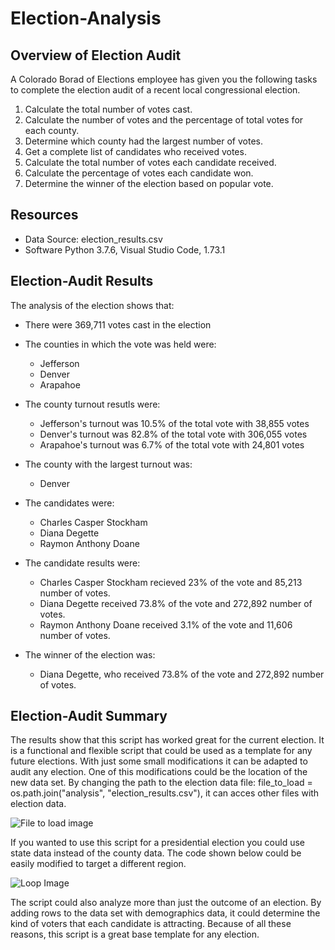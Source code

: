 # Election-Analysis

## Overview of Election Audit
A Colorado Borad of Elections employee has given you the following tasks to complete the election audit of a recent local congressional election.

1. Calculate the total number of votes cast.
2. Calculate the number of votes and the percentage of total votes for each county.
3. Determine which county had the largest number of votes.
4. Get a complete list of candidates who received votes.
3. Calculate the total number of votes each candidate received.
4. Calculate the percentage of votes each candidate won.
5. Determine the winner of the election based on popular vote.

## Resources
- Data Source: election_results.csv
- Software Python 3.7.6, Visual Studio Code, 1.73.1

## Election-Audit Results
The analysis of the election shows that:
- There were 369,711 votes cast in the election

- The counties in which the vote was held were:
  - Jefferson
  - Denver
  - Arapahoe
- The county turnout resutls were:
  - Jefferson's turnout was 10.5% of the total vote with 38,855 votes
  - Denver's turnout was 82.8% of the total vote with 306,055 votes
  - Arapahoe's turnout was 6.7% of the total vote with 24,801 votes
- The county with the largest turnout was:
  - Denver
- The candidates were:
  - Charles Casper Stockham
  - Diana Degette
  - Raymon Anthony Doane
- The candidate results were:
  - Charles Casper Stockham recieved 23% of the vote and 85,213 number of votes.
  - Diana Degette received 73.8% of the vote and 272,892 number of votes.
  - Raymon Anthony Doane received 3.1% of the vote and 11,606 number of votes.
- The winner of the election was:
  - Diana Degette, who received 73.8% of the vote and 272,892 number of votes.
  
## Election-Audit Summary  
The results show that this script has worked great for the current election. It is a functional and flexible script that could be used as a template for any future elections. With just some small modifications it can be adapted to audit any election. One of this modifications could be the location of the new data set. By changing the path to the election data file:  file_to_load = os.path.join("analysis", "election_results.csv"), it can acces other files with election data.

![File to load image](https://user-images.githubusercontent.com/116690861/202831158-cde9b411-b228-4603-8327-5c23318a951c.png)

If you wanted to use this script for a presidential election you could use state data instead of the county data. The code shown below could be easily modified to target a different region.

![Loop Image](https://user-images.githubusercontent.com/116690861/202831317-6f739dc4-1310-451d-b865-e3c72763e950.png)

The script could also analyze more than just the outcome of an election. By adding rows to the data set with demographics data, it could determine the kind of voters that each candidate is attracting.
Because of all these reasons, this script is a great base template for any election.
